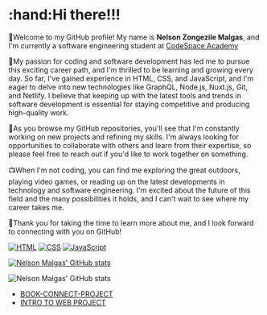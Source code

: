  <h1>:hand:Hi there!!!</h1>
 
 :rocket:Welcome to my GitHub profile! My name is <strong>Nelson Zongezile Malgas</strong>, and I'm currently a software engineering student at [CodeSpace Academy](https://www.google.com/search?gs_ssp=eJwFwTEOQEAQBdBoJQo30KjNJrNiHcEl5O_8oRKEAqf3Xll1axcCv_vUWSjF2MoTaBaZhqii6kyjPD3E86KJiEBGnmrb6dcB8wYG-vb-GkkW4w&q=codespace+academy&rlz=1C1GCEB_enZA1027ZA1027&oq=code&aqs=chrome.1.69i57j46i39i175i199i650j0i67i131i433i650j69i61l3j69i60l2.4123j0j7&sourceid=chrome&ie=UTF-8)

🥰My passion for coding and software development has led me to pursue this exciting career path, and I'm thrilled to be learning and growing every day.
So far, I've gained experience in HTML, CSS, and JavaScript, and I'm eager to delve into new technologies like GraphQL, Node.js, Nuxt.js, Git, and Netlify.
I believe that keeping up with the latest tools and trends in software development is essential for staying competitive and producing high-quality work.

📖As you browse my GitHub repositories, you'll see that I'm constantly working on new projects and refining my skills.
I'm always looking for opportunities to collaborate with others and learn from their expertise, so please feel free to reach out if you'd like to work together on something.

📺When I'm not coding, you can find me exploring the great outdoors, playing video games, or reading up on the latest developments in technology and software engineering.
I'm excited about the future of this field and the many possibilities it holds, and I can't wait to see where my career takes me.

💙Thank you for taking the time to learn more about me, and I look forward to connecting with you on GitHub!


[![HTML](https://img.shields.io/badge/-HTML-orange?style=flat&logo=html5&logoColor=white)](https://iconscout.com/icon/html5-19)
[![CSS](https://img.shields.io/badge/-CSS-blue?style=flat&logo=css3&logoColor=white)](https://iconscout.com/icon/css-38)
[![JavaScript](https://img.shields.io/badge/-JavaScript-yellow?style=flat&logo=javascript&logoColor=white)](https://iconscout.com/icon/javascript-1)


[![Nelson Malgas' GitHub stats](https://github-readme-stats.vercel.app/api?username=NelsonMALGAS)](https://github.com/anuraghazra/github-readme-stats)

![Nelson Malgas' GitHub stats](https://github-readme-stats.vercel.app/api?username=NelsonMALGAS&show_icons=true&theme=radical)

- [BOOK-CONNECT-PROJECT](https://github.com/NelsonMALGAS/NELZON872_BCL2302_Owen_NelsonZongezileMalgas_IWA19)
-  [INTRO TO WEB PROJECT](https://github.com/NelsonMALGAS/NELZON872__BCL2302_Group_Owen_NelsonZongezileMalgas_ITW9)











